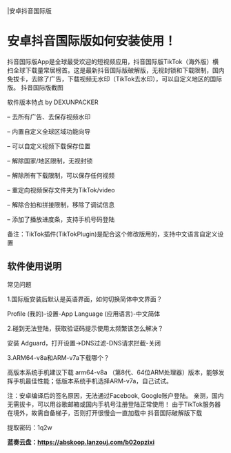 |安卓抖音国际版

# 安卓抖音国际版如何安装使用！

抖音国际版App是全球最受欢迎的短视频应用，抖音国际版TikTok（海外版）横扫全球下载量常居榜首。这是最新抖音国际版破解版，无视封锁和下载限制，国内免拔卡，去除了广告，下载视频无水印（TikTok去水印），可以自定义地区的国际版。 抖音国际版截图 

软件版本特点 by DEXUNPACKER 

– 去所有广告、去保存视频水印 

– 内置自定义全球区域功能向导 

– 可以自定义视频下载保存位置 

– 解除国家/地区限制，无视封锁 

– 解除所有下载限制，可以保存任何视频 

– 重定向视频保存文件夹为TikTok/video 

– 解除合拍和拼接限制，移除了调试信息 

– 添加了播放进度条，支持手机号码登陆 

备注：TikTok插件(TikTokPlugin)是配合这个修改版用的，支持中文语言自定义设置 

## 软件使用说明 

常见问题 

1.国际版安装后默认是英语界面，如何切换简体中文界面？ 

Profile (我的)-设置-App Language (应用语言)-中文简体 

2.碰到无法登陆，获取验证码提示使用太频繁该怎么解决？ 

安装 Adguard，打开设置->DNS过滤-DNS请求拦截-关闭 

3.ARM64-v8a和ARM-v7a下载哪个？

 高版本系统手机建议下载 arm64-v8a （第8代、64位ARM处理器）版本，能够发挥手机最佳性能；低版本系统手机选择ARM-v7a，自己试试。 

注：安卓编译后的签名原因，无法通过Facebook, Google账户登陆。 亲测，国内无需拔卡，可以用谷歌邮箱或国内手机号注册登陆正常使用！ 由于TikTok服务器在境外，故需自备梯子，否则打开很慢会一直加载中 抖音国际破解版下载 



提取密码：1q2w

**蓝奏云盘：https://abskoop.lanzouj.com/b02opzixi** 

